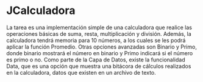 # JCalculadora
 La tarea es una implementación simple de una calculadora que realice  las operaciones básicas de suma, resta, multiplicación y división. Además, la  calculadora tendrá memoria para 10 números, a los cuales se les podrá aplicar  la función Promedio.   Otras opciones avanzadas son Binario y Primo, donde binario mostrará  el número en binario y Primo indicará si el número es primo o no.  Como parte de la Capa de Datos, existe la funcionalidad Data, que es  una opción que muestra una bitácora de cálculos realizados en la calculadora,  datos que existen en un archivo de texto.
